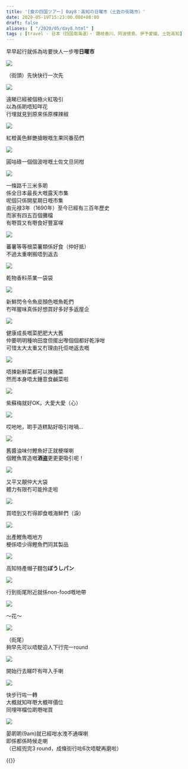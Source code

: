 ```yaml
---
title: '[食の四国ツアー] Day8：高知の日曜市（土佐の街路市）'
date: 2020-05-19T15:23:00.080+08:00
draft: false
aliases: [ "/2020/05/day8.html" ]
tags : [travel - 日本（四国南海道）・ 讚岐香川、阿波徳島、伊予愛媛、土佐高知]
---
```


早早起行就係為咗要快人一步嚟**日曜市**

![](/images/shikoku8b1.jpg)

（街頭）先快快行一次先

![](/images/shikoku8b2.jpg)

遠睇已經被個極火紅吸引  
以為係啲唔知咩花  
行埋就見到原來係原棵辣椒

![](/images/shikoku8b3.jpg)

紅橙黃色鮮艷搶眼嘅生果同番茄們

![](/images/shikoku8b4.jpg)

圓咕碌一個個波咁嘅土佐文旦同柑

![](/images/shikoku8b5.jpg)

一條路千三米多啲  
係全日本最長大嘅露天市集  
呢個只係開星期日嘅市集  
由元禄3年（1690年）至今已經有三百年歷史  
而家有四五百個攤檔  
有嘢買又有嘢食好豐富㗎

![](/images/shikoku8b6.jpg)

蕃薯等等根菜薯類係好食（仲好抵）  
不過太重喇搬唔到返去

![](/images/shikoku8b7.jpg)

乾物香料茶業一袋袋

![](/images/shikoku8b8.jpg)

新鮮閃令令魚皮顏色嘅魚乾們  
冇咩腥味真係好想買好多好多返屋企

![](/images/shikoku8b9.jpg)

健康成長嘅菜肥肥大大舊  
仲要明明種响田度但擺出嚟個個都好乾淨咁  
可惜太大太重又冇理由托佢哋返去嘅

![](/images/shikoku8b10.jpg)

唔揀新鮮菜都可以揀醃菜  
然而本身唔太鍾意食鹹菜啦

![](/images/shikoku8b11.jpg)

紫蘇梅就好OK，大愛大愛（心）

![](/images/shikoku8b12.jpg)

哎吔吔，啲手造糕點好吸引咁喎...

![](/images/shikoku8b13.jpg)

舊醬油味付鰹魚好正就梗㗎喇  
個鰹魚胃造嘅**酒盗**更更更吸引呢！

![](/images/shikoku8b14.jpg)

又平又靚仲大大袋  
體力有限冇可能拎走啦

![](/images/shikoku8b15.jpg)

買唔到又冇得即食嘅海鮮們（淚）

![](/images/shikoku8b16.jpg)

出產鰹魚嘅地方  
梗係唔少得鰹魚們同其製品

![](/images/shikoku8b17.jpg)

高知特產帽子麵包**ぼうしパン**

![](/images/shikoku8b18.jpg)

行到街尾附近就係non-food嘅地帶

![](/images/shikoku8b19.jpg)

～花～

![](/images/shikoku8b20.jpg)

（街尾）   
夠早先可以唔駛迫人下行完一round

![](/images/shikoku8b21.jpg)

開始行去睇吓有咩入手喇

![](/images/shikoku8b22.jpg)

快步行咗一轉  
大概就知咩嘢大概咩價位  
同埋咩檔位啲嘢啱買

![](/images/shikoku8b23.jpg)

晏啲啲(9am)就已經咁水洩不通㗎喇  
即係都係時候走喇  
（已經兜完3 round，成條街行咗6次唔駛再磨啦）

  

  

{{<shikoku>}}
